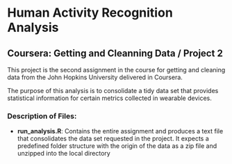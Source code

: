 # Human Activity Recognition Analysis
## Coursera: Getting and Cleanning Data / Project 2

This project is the second assignment in the course for getting and cleaning data from the John Hopkins University delivered in Coursera.

The purpose of this analysis is to consolidate a tidy data set that provides statistical information for certain metrics collected in wearable devices.

### Description of Files:
- **run_analysis.R**: Contains the entire assignment and produces a text file that consolidates the data set requested in the project. It expects a predefined folder structure with the origin of the data as a zip file and unzipped into the local directory
